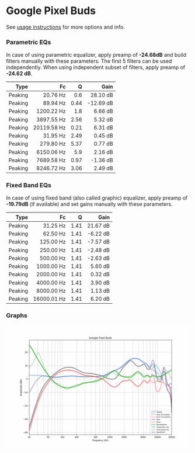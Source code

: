 # Google Pixel Buds
See [usage instructions](https://github.com/jaakkopasanen/AutoEq#usage) for more options and info.

### Parametric EQs
In case of using parametric equalizer, apply preamp of **-24.68dB** and build filters manually
with these parameters. The first 5 filters can be used independently.
When using independent subset of filters, apply preamp of **-24.62 dB**.

| Type    | Fc          |    Q | Gain      |
|--------:|------------:|-----:|----------:|
| Peaking | 20.76 Hz    | 0.6  | 28.10 dB  |
| Peaking | 89.94 Hz    | 0.44 | -12.69 dB |
| Peaking | 1200.22 Hz  | 1.8  | 6.66 dB   |
| Peaking | 3897.55 Hz  | 2.56 | 5.32 dB   |
| Peaking | 20119.58 Hz | 0.21 | 6.31 dB   |
| Peaking | 31.95 Hz    | 2.49 | 0.45 dB   |
| Peaking | 279.80 Hz   | 5.37 | 0.77 dB   |
| Peaking | 6150.06 Hz  | 5.9  | 2.16 dB   |
| Peaking | 7689.58 Hz  | 0.97 | -1.36 dB  |
| Peaking | 8246.72 Hz  | 3.06 | 2.49 dB   |

### Fixed Band EQs
In case of using fixed band (also called graphic) equalizer, apply preamp of **-19.79dB**
(if available) and set gains manually with these parameters.

| Type    | Fc          |    Q | Gain     |
|--------:|------------:|-----:|---------:|
| Peaking | 31.25 Hz    | 1.41 | 21.67 dB |
| Peaking | 62.50 Hz    | 1.41 | -6.22 dB |
| Peaking | 125.00 Hz   | 1.41 | -7.57 dB |
| Peaking | 250.00 Hz   | 1.41 | -2.48 dB |
| Peaking | 500.00 Hz   | 1.41 | -2.63 dB |
| Peaking | 1000.00 Hz  | 1.41 | 5.60 dB  |
| Peaking | 2000.00 Hz  | 1.41 | 0.32 dB  |
| Peaking | 4000.00 Hz  | 1.41 | 3.90 dB  |
| Peaking | 8000.00 Hz  | 1.41 | 1.13 dB  |
| Peaking | 16000.01 Hz | 1.41 | 6.20 dB  |

### Graphs
![](./Google%20Pixel%20Buds.png)